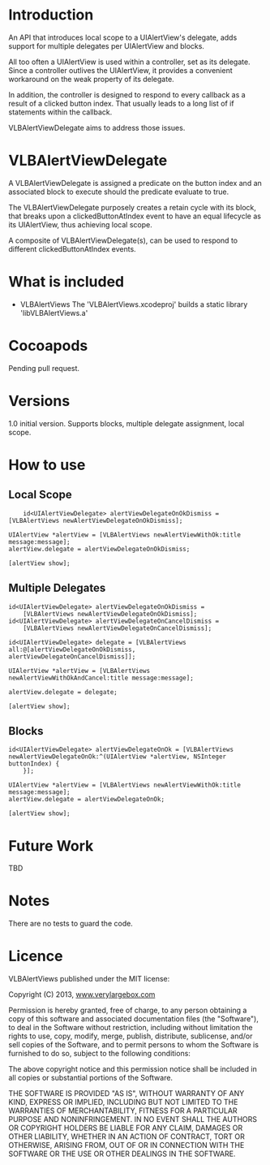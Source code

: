 # Introduction
An API that introduces local scope to a UIAlertView's delegate, adds support for multiple delegates per UIAlertView and blocks.

All too often a UIAlertView is used within a controller, set as its delegate. Since a controller outlives the UIAlertView, it provides a convenient workaround on the weak property of its delegate.

In addition, the controller is designed to respond to every callback as a result of a clicked button index. That usually leads to a long list of if statements within the callback.

VLBAlertViewDelegate aims to address those issues. 

# VLBAlertViewDelegate 

A VLBAlertViewDelegate is assigned a predicate on the button index and an associated block to execute should the predicate evaluate to true.

The VLBAlertViewDelegate purposely creates a retain cycle with its block, that breaks upon a clickedButtonAtIndex event to have an equal lifecycle as its UIAlertView, thus achieving local scope.
 
A composite of VLBAlertViewDelegate(s), can be used to respond to different clickedButtonAtIndex events.

# What is included

* VLBAlertViews
The 'VLBAlertViews.xcodeproj' builds a static library 'libVLBAlertViews.a'

# Cocoapods

Pending pull request.

# Versions
1.0 initial version. Supports blocks, multiple delegate assignment, local scope.

# How to use

## Local Scope

	    id<UIAlertViewDelegate> alertViewDelegateOnOkDismiss = [VLBAlertViews newAlertViewDelegateOnOkDismiss];
    
    UIAlertView *alertView = [VLBAlertViews newAlertViewWithOk:title message:message];
    alertView.delegate = alertViewDelegateOnOkDismiss;
    
    [alertView show];

## Multiple Delegates

    id<UIAlertViewDelegate> alertViewDelegateOnOkDismiss =
        [VLBAlertViews newAlertViewDelegateOnOkDismiss];
    id<UIAlertViewDelegate> alertViewDelegateOnCancelDismiss =
        [VLBAlertViews newAlertViewDelegateOnCancelDismiss];
    
    id<UIAlertViewDelegate> delegate = [VLBAlertViews all:@[alertViewDelegateOnOkDismiss, alertViewDelegateOnCancelDismiss]];

    UIAlertView *alertView = [VLBAlertViews newAlertViewWithOkAndCancel:title message:message];
    
    alertView.delegate = delegate;

    [alertView show];

## Blocks

    id<UIAlertViewDelegate> alertViewDelegateOnOk = [VLBAlertViews newAlertViewDelegateOnOk:^(UIAlertView *alertView, NSInteger buttonIndex) {
        }];

    UIAlertView *alertView = [VLBAlertViews newAlertViewWithOk:title message:message];
    alertView.delegate = alertViewDelegateOnOk;
    
    [alertView show];

# Future Work

TBD

# Notes

There are no tests to guard the code. 

# Licence

VLBAlertViews published under the MIT license:

Copyright (C) 2013, www.verylargebox.com

Permission is hereby granted, free of charge, to any person obtaining a copy of this software and associated documentation files (the "Software"), to deal in the Software without restriction, including without limitation the rights to use, copy, modify, merge, publish, distribute, sublicense, and/or sell copies of the Software, and to permit persons to whom the Software is furnished to do so, subject to the following conditions:

The above copyright notice and this permission notice shall be included in all copies or substantial portions of the Software.

THE SOFTWARE IS PROVIDED "AS IS", WITHOUT WARRANTY OF ANY KIND, EXPRESS OR IMPLIED, INCLUDING BUT NOT LIMITED TO THE WARRANTIES OF MERCHANTABILITY, FITNESS FOR A PARTICULAR PURPOSE AND NONINFRINGEMENT. IN NO EVENT SHALL THE AUTHORS OR COPYRIGHT HOLDERS BE LIABLE FOR ANY CLAIM, DAMAGES OR OTHER LIABILITY, WHETHER IN AN ACTION OF CONTRACT, TORT OR OTHERWISE, ARISING FROM, OUT OF OR IN CONNECTION WITH THE SOFTWARE OR THE USE OR OTHER DEALINGS IN THE SOFTWARE.

